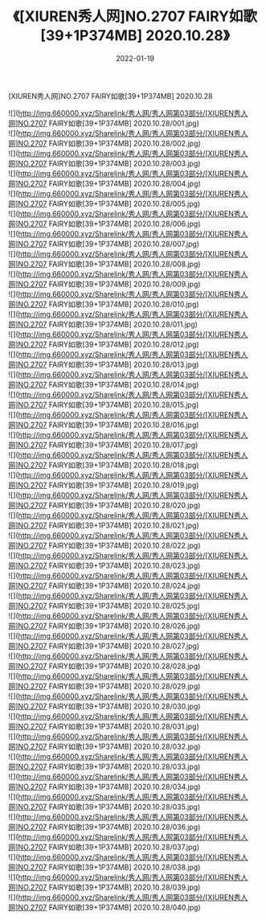 ﻿---
layout: post
title:  《[XIUREN秀人网]NO.2707 FAIRY如歌[39+1P374MB] 2020.10.28》
date:   2022-01-19
img: http://img.660000.xyz/Sharelink/秀人网/秀人网第03部分/[XIUREN秀人网]NO.2707 FAIRY如歌[39+1P374MB] 2020.10.28/000.jpg
categories: [美女, 清纯, 唯美]
---

[XIUREN秀人网]NO.2707 FAIRY如歌[39+1P374MB] 2020.10.28

 ![](http://img.660000.xyz/Sharelink/秀人网/秀人网第03部分/[XIUREN秀人网]NO.2707 FAIRY如歌[39+1P374MB] 2020.10.28/001.jpg) <br>![](http://img.660000.xyz/Sharelink/秀人网/秀人网第03部分/[XIUREN秀人网]NO.2707 FAIRY如歌[39+1P374MB] 2020.10.28/002.jpg) <br>![](http://img.660000.xyz/Sharelink/秀人网/秀人网第03部分/[XIUREN秀人网]NO.2707 FAIRY如歌[39+1P374MB] 2020.10.28/003.jpg) <br>![](http://img.660000.xyz/Sharelink/秀人网/秀人网第03部分/[XIUREN秀人网]NO.2707 FAIRY如歌[39+1P374MB] 2020.10.28/004.jpg) <br>![](http://img.660000.xyz/Sharelink/秀人网/秀人网第03部分/[XIUREN秀人网]NO.2707 FAIRY如歌[39+1P374MB] 2020.10.28/005.jpg) <br>![](http://img.660000.xyz/Sharelink/秀人网/秀人网第03部分/[XIUREN秀人网]NO.2707 FAIRY如歌[39+1P374MB] 2020.10.28/006.jpg) <br>![](http://img.660000.xyz/Sharelink/秀人网/秀人网第03部分/[XIUREN秀人网]NO.2707 FAIRY如歌[39+1P374MB] 2020.10.28/007.jpg) <br>![](http://img.660000.xyz/Sharelink/秀人网/秀人网第03部分/[XIUREN秀人网]NO.2707 FAIRY如歌[39+1P374MB] 2020.10.28/008.jpg) <br>![](http://img.660000.xyz/Sharelink/秀人网/秀人网第03部分/[XIUREN秀人网]NO.2707 FAIRY如歌[39+1P374MB] 2020.10.28/009.jpg) <br>![](http://img.660000.xyz/Sharelink/秀人网/秀人网第03部分/[XIUREN秀人网]NO.2707 FAIRY如歌[39+1P374MB] 2020.10.28/010.jpg) <br>![](http://img.660000.xyz/Sharelink/秀人网/秀人网第03部分/[XIUREN秀人网]NO.2707 FAIRY如歌[39+1P374MB] 2020.10.28/011.jpg) <br>![](http://img.660000.xyz/Sharelink/秀人网/秀人网第03部分/[XIUREN秀人网]NO.2707 FAIRY如歌[39+1P374MB] 2020.10.28/012.jpg) <br>![](http://img.660000.xyz/Sharelink/秀人网/秀人网第03部分/[XIUREN秀人网]NO.2707 FAIRY如歌[39+1P374MB] 2020.10.28/013.jpg) <br>![](http://img.660000.xyz/Sharelink/秀人网/秀人网第03部分/[XIUREN秀人网]NO.2707 FAIRY如歌[39+1P374MB] 2020.10.28/014.jpg) <br>![](http://img.660000.xyz/Sharelink/秀人网/秀人网第03部分/[XIUREN秀人网]NO.2707 FAIRY如歌[39+1P374MB] 2020.10.28/015.jpg) <br>![](http://img.660000.xyz/Sharelink/秀人网/秀人网第03部分/[XIUREN秀人网]NO.2707 FAIRY如歌[39+1P374MB] 2020.10.28/016.jpg) <br>![](http://img.660000.xyz/Sharelink/秀人网/秀人网第03部分/[XIUREN秀人网]NO.2707 FAIRY如歌[39+1P374MB] 2020.10.28/017.jpg) <br>![](http://img.660000.xyz/Sharelink/秀人网/秀人网第03部分/[XIUREN秀人网]NO.2707 FAIRY如歌[39+1P374MB] 2020.10.28/018.jpg) <br>![](http://img.660000.xyz/Sharelink/秀人网/秀人网第03部分/[XIUREN秀人网]NO.2707 FAIRY如歌[39+1P374MB] 2020.10.28/019.jpg) <br>![](http://img.660000.xyz/Sharelink/秀人网/秀人网第03部分/[XIUREN秀人网]NO.2707 FAIRY如歌[39+1P374MB] 2020.10.28/020.jpg) <br>![](http://img.660000.xyz/Sharelink/秀人网/秀人网第03部分/[XIUREN秀人网]NO.2707 FAIRY如歌[39+1P374MB] 2020.10.28/021.jpg) <br>![](http://img.660000.xyz/Sharelink/秀人网/秀人网第03部分/[XIUREN秀人网]NO.2707 FAIRY如歌[39+1P374MB] 2020.10.28/022.jpg) <br>![](http://img.660000.xyz/Sharelink/秀人网/秀人网第03部分/[XIUREN秀人网]NO.2707 FAIRY如歌[39+1P374MB] 2020.10.28/023.jpg) <br>![](http://img.660000.xyz/Sharelink/秀人网/秀人网第03部分/[XIUREN秀人网]NO.2707 FAIRY如歌[39+1P374MB] 2020.10.28/024.jpg) <br>![](http://img.660000.xyz/Sharelink/秀人网/秀人网第03部分/[XIUREN秀人网]NO.2707 FAIRY如歌[39+1P374MB] 2020.10.28/025.jpg) <br>![](http://img.660000.xyz/Sharelink/秀人网/秀人网第03部分/[XIUREN秀人网]NO.2707 FAIRY如歌[39+1P374MB] 2020.10.28/026.jpg) <br>![](http://img.660000.xyz/Sharelink/秀人网/秀人网第03部分/[XIUREN秀人网]NO.2707 FAIRY如歌[39+1P374MB] 2020.10.28/027.jpg) <br>![](http://img.660000.xyz/Sharelink/秀人网/秀人网第03部分/[XIUREN秀人网]NO.2707 FAIRY如歌[39+1P374MB] 2020.10.28/028.jpg) <br>![](http://img.660000.xyz/Sharelink/秀人网/秀人网第03部分/[XIUREN秀人网]NO.2707 FAIRY如歌[39+1P374MB] 2020.10.28/029.jpg) <br>![](http://img.660000.xyz/Sharelink/秀人网/秀人网第03部分/[XIUREN秀人网]NO.2707 FAIRY如歌[39+1P374MB] 2020.10.28/030.jpg) <br>![](http://img.660000.xyz/Sharelink/秀人网/秀人网第03部分/[XIUREN秀人网]NO.2707 FAIRY如歌[39+1P374MB] 2020.10.28/031.jpg) <br>![](http://img.660000.xyz/Sharelink/秀人网/秀人网第03部分/[XIUREN秀人网]NO.2707 FAIRY如歌[39+1P374MB] 2020.10.28/032.jpg) <br>![](http://img.660000.xyz/Sharelink/秀人网/秀人网第03部分/[XIUREN秀人网]NO.2707 FAIRY如歌[39+1P374MB] 2020.10.28/033.jpg) <br>![](http://img.660000.xyz/Sharelink/秀人网/秀人网第03部分/[XIUREN秀人网]NO.2707 FAIRY如歌[39+1P374MB] 2020.10.28/034.jpg) <br>![](http://img.660000.xyz/Sharelink/秀人网/秀人网第03部分/[XIUREN秀人网]NO.2707 FAIRY如歌[39+1P374MB] 2020.10.28/035.jpg) <br>![](http://img.660000.xyz/Sharelink/秀人网/秀人网第03部分/[XIUREN秀人网]NO.2707 FAIRY如歌[39+1P374MB] 2020.10.28/036.jpg) <br>![](http://img.660000.xyz/Sharelink/秀人网/秀人网第03部分/[XIUREN秀人网]NO.2707 FAIRY如歌[39+1P374MB] 2020.10.28/037.jpg) <br>![](http://img.660000.xyz/Sharelink/秀人网/秀人网第03部分/[XIUREN秀人网]NO.2707 FAIRY如歌[39+1P374MB] 2020.10.28/038.jpg) <br>![](http://img.660000.xyz/Sharelink/秀人网/秀人网第03部分/[XIUREN秀人网]NO.2707 FAIRY如歌[39+1P374MB] 2020.10.28/039.jpg) <br>![](http://img.660000.xyz/Sharelink/秀人网/秀人网第03部分/[XIUREN秀人网]NO.2707 FAIRY如歌[39+1P374MB] 2020.10.28/040.jpg) <br>